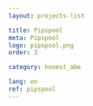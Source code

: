 ```yaml
---
layout: projects-list

title: Pipspool
meta: Pipspool
logo: pipspool.png
order: 3

category: honest_abe

lang: en
ref: pipspool
---
```


